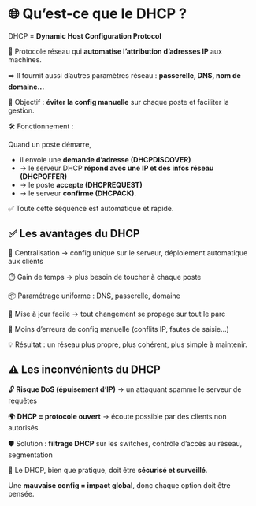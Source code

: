 # **🌐 Qu’est-ce que le DHCP ?**

DHCP = **Dynamic Host Configuration Protocol**

📡 Protocole réseau qui **automatise l’attribution d’adresses IP** aux machines.

➡️ Il fournit aussi d’autres paramètres réseau : **passerelle, DNS, nom de domaine...**

🎯 Objectif : **éviter la config manuelle** sur chaque poste et faciliter la gestion.

🛠️ Fonctionnement :

Quand un poste démarre,

- il envoie une **demande d’adresse (DHCPDISCOVER)**
- → le serveur DHCP **répond avec une IP et des infos réseau (DHCPOFFER)**
- → le poste **accepte (DHCPREQUEST)**
- → le serveur **confirme (DHCPACK)**.

✅ Toute cette séquence est automatique et rapide.



## **✅ Les avantages du DHCP**

🧠 Centralisation → config unique sur le serveur, déploiement automatique aux clients

⏱️ Gain de temps → plus besoin de toucher à chaque poste

📦 Paramétrage uniforme : DNS, passerelle, domaine

🔄 Mise à jour facile → tout changement se propage sur tout le parc

🚫 Moins d’erreurs de config manuelle (conflits IP, fautes de saisie…)

💡 Résultat : un réseau plus propre, plus cohérent, plus simple à maintenir.



## **⚠️ Les inconvénients du DHCP**

🔓 **Risque DoS (épuisement d’IP)** → un attaquant spamme le serveur de requêtes

🌍 **DHCP = protocole ouvert** → écoute possible par des clients non autorisés

🛡️ Solution : **filtrage DHCP** sur les switches, contrôle d’accès au réseau, segmentation

🎯 Le DHCP, bien que pratique, doit être **sécurisé et surveillé**.

Une **mauvaise config = impact global**, donc chaque option doit être pensée.

